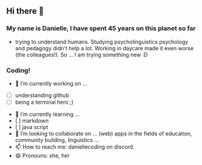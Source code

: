 ## Hi there 👋

### My name is Danielle, I have spent 45 years on this planet so far
- trying to understand humans. Studying psycholinguistics psychology and pedagogy didn't help a lot. Working in daycare made it even worse (the colleagues!). So ... I am trying something new :D
### Coding!
- 🔭 I’m currently working on ...
 - [ ] understanding github
 - [ ] being a terminal hero ;)
- 🌱 I’m currently learning ...
 - [ ] markdown
 - [ ] java script
- 👯 I’m looking to collaborate on ... (web) apps in the fields of education, community building, linguistics ... 
- 📫 How to reach me: daniellecoding on discord.
- 😄 Pronouns: she, her
